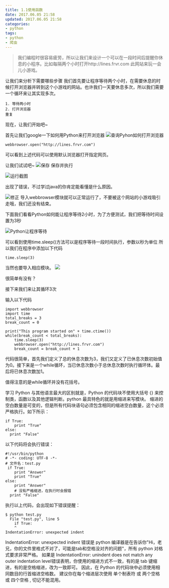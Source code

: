 ```yaml
---
title: 1.1使用函数
date: 2017.06.05 21:58
updated: 2017.06.05 21:58
categories: 
- python
tags: 
- python
- 爬虫
---
```


> 我们编程时很容易疲劳，所以让我们来设计一个可以在一段时间后提醒你休息的小程序。比如每隔两个小时打开http://lines.frvr.com 此网站来玩一会儿小游戏。

<!-- more -->

让我们来分析下需要哪些步骤
我们首先要让程序等待两个小时，在需要休息的时候打开浏览器并转到这个小游戏的网站。也许我们一天要休息多次，所以我们需要一个循环来让其实现多次。

```
1. 等待两小时
2. 打开浏览器
重复
```
现在，让我们开始吧~

首先让我们google一下如何用Python来打开浏览器
![查询Pyhon如何打开浏览器](http://upload-images.jianshu.io/upload_images/3155702-ec11c33f9934a657.png?imageMogr2/auto-orient/strip%7CimageView2/2/w/1240)


```
webbrowser.open("http://lines.frvr.com") 
```
可以看到上述代码可以使用默认浏览器打开指定网页。

让我们试试吧~
![保存](http://upload-images.jianshu.io/upload_images/3155702-ebeadc44e9ed109a.png?imageMogr2/auto-orient/strip%7CimageView2/2/w/1240)
保存并执行

![运行截图](http://upload-images.jianshu.io/upload_images/3155702-07994ea86762efd2.png?imageMogr2/auto-orient/strip%7CimageView2/2/w/1240)

出现了错误，不过学过java的你肯定能看懂是什么原因。

![修正](http://upload-images.jianshu.io/upload_images/3155702-5f2951beae5bec8e.png?imageMogr2/auto-orient/strip%7CimageView2/2/w/1240)
导入webbrowser模块就可以正常运行了，不要被这个网站的小游戏吸引走哦，我们还没有结束。

下面我们看看Python如何能让程序等待2小时，为了方便测试，我们把等待时间设置为3秒

![Python让程序等待](http://upload-images.jianshu.io/upload_images/3155702-0690b4988c6f6ae1.png?imageMogr2/auto-orient/strip%7CimageView2/2/w/1240)

可以看到使用time.sleep()方法可以是程序等待一段时间执行，参数以秒为单位
所以我们在程序中添加以下代码
```
time.sleep(3)
```
当然也要导入相应模块。
![](http://upload-images.jianshu.io/upload_images/3155702-3d2bb6b60a4ff0e1.png?imageMogr2/auto-orient/strip%7CimageView2/2/w/1240)

很简单有没有？

接下来我们来让其循环3次

输入以下代码
```
import webbrowser
import time
total_breaks = 3
break_count = 0

print("This program started on" + time.ctime())
while(break_count < total_breaks):
    time.sleep(3)
    webbrowser.open("http://lines.frvr.com")
    break_count = break_count + 1
```
代码很简单，首先我们定义了总的休息次数为3，我们又定义了已休息次数初始值为0。接下来是一个while循环，当已休息次数小于总休息次数时执行循环体。最后将已休息次数加1。

值得注意的是while循环并没有花括号。

学习 Python 与其他语言最大的区别就是，Python 的代码块不使用大括号 {} 来控制类，函数以及其他逻辑判断。python 最具特色的就是用缩进来写模块。
缩进的空白数量是可变的，但是所有代码块语句必须包含相同的缩进空白数量，这个必须严格执行。如下所示：
```
if True:
    print "True"
else:
  print "False"
```
以下代码将会执行错误：
```
#!/usr/bin/python
# -*- coding: UTF-8 -*-
# 文件名：test.py
 if True:
    print "Answer"
    print "True"
else:
    print "Answer"
    # 没有严格缩进，在执行时会报错
  print "False"
```
执行以上代码，会出现如下错误提醒：
```
$ python test.py  
  File "test.py", line 5
    if True:
    ^
IndentationError: unexpected indent
```
 IndentationError: unexpected indent 错误是 python 编译器是在告诉你"Hi，老兄，你的文件里格式不对了，可能是tab和空格没对齐的问题"，所有 python 对格式要求非常严格。
如果是 IndentationError: unindent does not match any outer indentation level错误表明，你使用的缩进方式不一致，有的是 tab 键缩进，有的是空格缩进，改为一致即可。
因此，在 Python 的代码块中必须使用相同数目的行首缩进空格数。
建议你在每个缩进层次使用 单个制表符 或 两个空格 或 四个空格 , 切记不能混用。